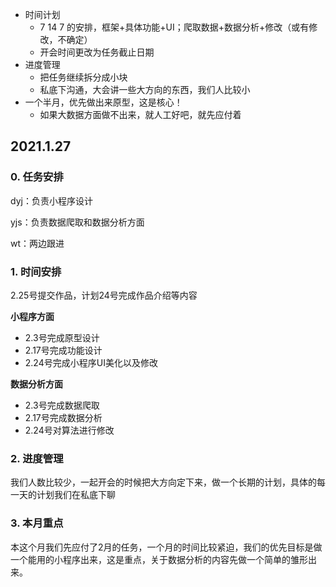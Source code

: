 + 时间计划
  + 7 14 7 的安排，框架+具体功能+UI；爬取数据+数据分析+修改（或有修改，不确定）
  + 开会时间更改为任务截止日期
+ 进度管理
  + 把任务继续拆分成小块
  + 私底下沟通，大会讲一些大方向的东西，我们人比较小
+ 一个半月，优先做出来原型，这是核心！
  + 如果大数据方面做不出来，就人工好吧，就先应付着



## 2021.1.27

### 0. 任务安排

dyj：负责小程序设计

yjs：负责数据爬取和数据分析方面

wt：两边跟进



### 1. 时间安排

2.25号提交作品，计划24号完成作品介绍等内容

**小程序方面**

+ 2.3号完成原型设计
+ 2.17号完成功能设计
+ 2.24号完成小程序UI美化以及修改

**数据分析方面**

+ 2.3号完成数据爬取
+ 2.17号完成数据分析
+ 2.24号对算法进行修改



### 2. 进度管理

我们人数比较少，一起开会的时候把大方向定下来，做一个长期的计划，具体的每一天的计划我们在私底下聊



### 3. 本月重点

本这个月我们先应付了2月的任务，一个月的时间比较紧迫，我们的优先目标是做一个能用的小程序出来，这是重点，关于数据分析的内容先做一个简单的雏形出来。

